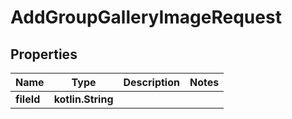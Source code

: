 
# AddGroupGalleryImageRequest

## Properties
Name | Type | Description | Notes
------------ | ------------- | ------------- | -------------
**fileId** | **kotlin.String** |  | 



